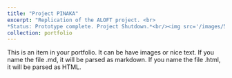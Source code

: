 ```yaml
---
title: "Project PINAKA"
excerpt: "Replication of the ALOFT project. <br>
*Status: Prototype complete. Project Shutdown.*<br/><img src='/images/500x300.png'>"
collection: portfolio
---
```


This is an item in your portfolio. It can be have images or nice text. If you name the file .md, it will be parsed as markdown. If you name the file .html, it will be parsed as HTML. 
